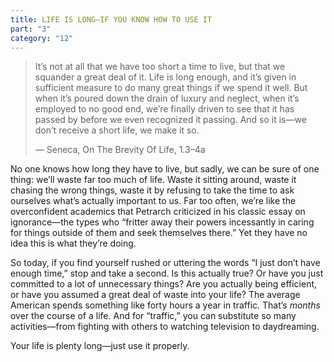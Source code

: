 ```yaml
---
title: LIFE IS LONG—IF YOU KNOW HOW TO USE IT
part: "3"
category: "12"
---
```


> It’s not at all that we have too short a time to live, but that we squander a great deal of it. Life is long enough, and it’s given in sufficient measure to do many great things if we spend it well. But when it’s poured down the drain of luxury and neglect, when it’s employed to no good end, we’re finally driven to see that it has passed by before we even recognized it passing. And so it is—we don’t receive a short life, we make it so.
>
> — Seneca, On The Brevity Of Life, 1.3–4a

No one knows how long they have to live, but sadly, we can be sure of one thing: we’ll waste far too much of life. Waste it sitting around, waste it chasing the wrong things, waste it by refusing to take the time to ask ourselves what’s actually important to us. Far too often, we’re like the overconfident academics that Petrarch criticized in his classic essay on ignorance—the types who “fritter away their powers incessantly in caring for things outside of them and seek themselves there.” Yet they have no idea this is what they’re doing.

So today, if you find yourself rushed or uttering the words “I just don’t have enough time,” stop and take a second. Is this actually true? Or have you just committed to a lot of unnecessary things? Are you actually being efficient, or have you assumed a great deal of waste into your life? The average American spends something like forty hours a year in traffic. That’s _months_ over the course of a life. And for “traffic,” you can substitute so many activities—from fighting with others to watching television to daydreaming.

Your life is plenty long—just use it properly.
